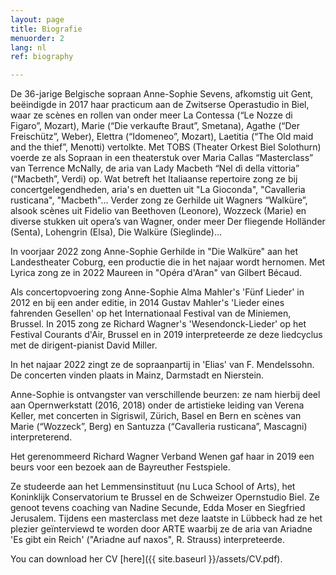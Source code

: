 ```yaml
---
layout: page
title: Biografie
menuorder: 2
lang: nl
ref: biography

---
```

De 36-jarige Belgische sopraan Anne-Sophie Sevens, afkomstig uit Gent, beëindigde in 2017 haar practicum aan de Zwitserse Operastudio in Biel, waar ze scènes en rollen van onder meer La Contessa (“Le Nozze di Figaro”, Mozart), Marie (“Die verkaufte Braut”, Smetana), Agathe (“Der Freischütz”, Weber), Elettra (“Idomeneo”, Mozart), Laetitia (“The Old maid and the thief”, Menotti) vertolkte. Met TOBS (Theater Orkest Biel Solothurn) voerde ze als Sopraan in een theaterstuk over Maria Callas “Masterclass” van Terrence McNally, de aria van Lady Macbeth “Nel dì della vittoria” (“Macbeth”, Verdi) op. Wat betreft het Italiaanse repertoire zong ze bij concertgelegendheden, aria's en duetten uit "La Gioconda", "Cavalleria rusticana", "Macbeth"... Verder zong ze Gerhilde uit Wagners “Walküre”, alsook scènes uit Fidelio van Beethoven (Leonore), Wozzeck (Marie) en diverse stukken uit opera’s van Wagner, onder meer Der fliegende Holländer (Senta), Lohengrin (Elsa), Die Walküre (Sieglinde)... 

In voorjaar 2022 zong Anne-Sophie Gerhilde in "Die Walküre" aan het Landestheater Coburg, een productie die in het najaar wordt hernomen. Met Lyrica zong ze in 2022 Maureen in "Opéra d'Aran" van Gilbert Bécaud.  

Als concertopvoering zong Anne-Sophie Alma Mahler's 'Fünf Lieder' in 2012 en bij een ander editie, in 2014 Gustav Mahler's 'Lieder eines fahrenden Gesellen' op het Internationaal Festival van de Miniemen, Brussel. In 2015 zong ze Richard Wagner's 'Wesendonck-Lieder' op het Festival Courants d'Air, Brussel en in 2019 interpreteerde ze deze liedcyclus met de dirigent-pianist David Miller.  

In het najaar 2022 zingt ze de sopraanpartij in 'Elias' van F. Mendelssohn. De concerten vinden plaats in Mainz, Darmstadt en Nierstein.  

Anne-Sophie is ontvangster van verschillende beurzen: ze nam hierbij deel aan Opernwerkstatt (2016, 2018) onder de artistieke leiding van Verena Keller, met concerten in Sigriswil, Zürich, Basel en Bern en scènes van Marie (“Wozzeck”, Berg) en Santuzza (“Cavalleria rusticana”, Mascagni) interpreterend.  

Het gerenommeerd Richard Wagner Verband Wenen gaf haar in 2019 een beurs voor een bezoek aan de Bayreuther Festspiele.  

Ze studeerde aan het Lemmensinstituut (nu Luca School of Arts), het Koninklijk Conservatorium te Brussel en de Schweizer Opernstudio Biel. Ze genoot tevens coaching van Nadine Secunde, Edda Moser en Siegfried Jerusalem. Tijdens een masterclass met deze laatste in Lübbeck had ze het plezier geïnterviewd te worden door ARTE waarbij ze de aria van Ariadne 'Es gibt ein Reich' ("Ariadne auf naxos", R. Strauss) interpreteerde.

You can download her CV [here]({{ site.baseurl }}/assets/CV.pdf).

